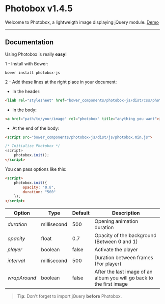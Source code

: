 Photobox v1.4.5
===============

Welcome to Photobox, a lightweigth image displaying jQuery module.
[Demo](https://greg-klein.github.io/Photobox/)

----------


Documentation
----------------------

Using Photobox is really **easy**!

1 - Install with Bower:
```
bower install photobox-js
```

2 - Add these lines at the right place in your document:

- In the header:
```html
<link rel="stylesheet" href="bower_components/photobox-js/dist/css/photobox.min.css">
```

- In the body:
```html
<a href="path/to/your/image" rel="photobox" title="anything you want">image or text</a>
```

- At the end of the body:
```html
<script src="bower_components/photobox-js/dist/js/photobox.min.js">

/* Initialize Photobox */
<script>
	photobox.init();
</script>
```

You can pass options like this:
```html
<script>
	photobox.init({
		opacity: "0.8",
		duration: "500"
	});
</script>
```

| Option       | Type | Default | Description                |
|--------------|------|---------|----------------------------|
| *duration* | millisecond | 500 | Opening animation duration |
| *opacity* | float | 0.7 | Opacity of the background (Between 0 and 1) |
| *player* | boolean | false | Activate the player |
| *interval* | millisecond | 500 | Duration between frames (For player) |
| *wrapAround* | boolean | false | After the last image of an album you will go back to the first image |

> **Tip:** Don't forget to import jQuery **before** Photobox.

